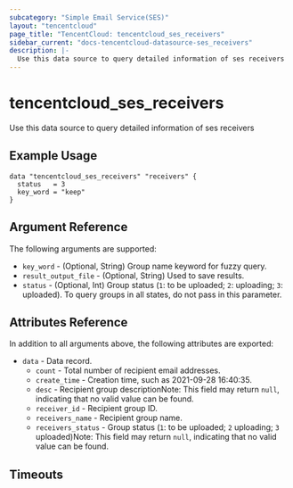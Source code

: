 ```yaml
---
subcategory: "Simple Email Service(SES)"
layout: "tencentcloud"
page_title: "TencentCloud: tencentcloud_ses_receivers"
sidebar_current: "docs-tencentcloud-datasource-ses_receivers"
description: |-
  Use this data source to query detailed information of ses receivers
---
```


# tencentcloud_ses_receivers

Use this data source to query detailed information of ses receivers

## Example Usage

```hcl
data "tencentcloud_ses_receivers" "receivers" {
  status   = 3
  key_word = "keep"
}
```

## Argument Reference

The following arguments are supported:

* `key_word` - (Optional, String) Group name keyword for fuzzy query.
* `result_output_file` - (Optional, String) Used to save results.
* `status` - (Optional, Int) Group status (`1`: to be uploaded; `2`: uploading; `3`: uploaded). To query groups in all states, do not pass in this parameter.

## Attributes Reference

In addition to all arguments above, the following attributes are exported:

* `data` - Data record.
  * `count` - Total number of recipient email addresses.
  * `create_time` - Creation time, such as 2021-09-28 16:40:35.
  * `desc` - Recipient group descriptionNote: This field may return `null`, indicating that no valid value can be found.
  * `receiver_id` - Recipient group ID.
  * `receivers_name` - Recipient group name.
  * `receivers_status` - Group status (`1`: to be uploaded; `2` uploading; `3` uploaded)Note: This field may return `null`, indicating that no valid value can be found.


## Timeouts

<no value>


